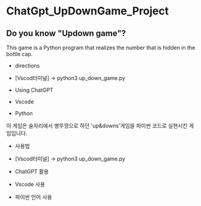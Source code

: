 # ChatGpt_UpDownGame_Project
## Do you know "Updown game"?

This game is a Python program that realizes the number that is hidden in the bottle cap.

- directions
* [Vscod터미널] -> python3 up_down_game.py

* Using ChatGPT 
* Vscode
* Python 



이 게임은 술자리에서 병뚜껑으로 하던 'up&downs'게임을 파이썬 코드로 실현시킨 게임입니다.

- 사용법
* [Vscod터미널] -> python3 up_down_game.py

* ChatGPT 활용
* Vscode 사용
* 파이썬 언어 사용